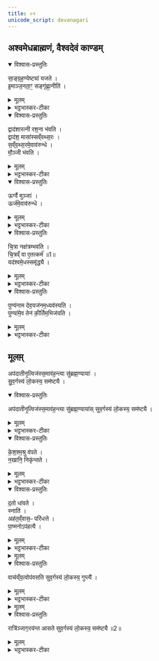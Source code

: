```yaml
---
title: ०१
unicode_script: devanagari
---
```


## अश्वमेधब्राह्मणं, वैश्वदेवं काण्डम्  

<details open><summary>विश्वास-प्रस्तुतिः</summary>

सा॒ङ्ग्र॒ह॒ण्येष्ट्या॑ यजते ।  
इ॒माञ्ज॒नता॒ꣳ॒ सङ्गृ॑ह्णा॒नीति॑ ।  
</details>

<details><summary>मूलम्</summary>

सा॒ङ्ग्र॒ह॒ण्येष्ट्या॑ यजते ।  
इ॒माञ्ज॒नता॒ꣳ॒ सङ्गृ॑ह्णा॒नीति॑ ।  
</details>

<details><summary>भट्टभास्कर-टीका</summary>

1अश्वमेधब्राह्मणं, वैश्वदेवं काण्डं - सांग्रहण्येष्ट्येत्यादि ॥ अयमश्वमेधः त्रिरात्रः राजकर्तृकः नित्यो नैमित्तिकः काम्यश्च अहीनेषु वक्ष्यन्ते । ब्राह्मणस्याप्यश्वमेधं केचिदिच्छन्ति । उक्ता सांग्रहणी 'वैश्वदेवीं सांग्रहणीं निर्वपेत्' इत्यत्र । अत्र चैत्र्यां पौर्णमास्यां प्रातरश्वमेधेन यक्ष्य इति संकल्प्य सांग्रहण्या यजेत । इमां मद्विषयवर्तिनीं जनतां जनसमूहं संगृह्णामि विधेयीकरोमीति कामेन । 'मनोग्रहणं वै संग्रहणम्'1 इत्युक्तम् । संगृह्यन्ते मनांस्यनयेति संग्रहणी सैव सांग्रहणी । प्रज्ञादिर्द्रष्टव्यः । संग्रहणप्रयोजनं वा सांग्रहणी । । छान्दसोऽण् । अणन्तात् ङीप् । उदात्तनिवृत्तिस्वरेण ङीप उदात्तत्वम् । ततः 'उदात्तयणः' इति विभक्तेरुदात्तत्वम् ॥
</details>

<details open><summary>विश्वास-प्रस्तुतिः</summary>

द्वाद॑शारत्नी रश॒ना भ॑वति ।  
द्वाद॑श॒ मासा॑स्सव्ँवथ्स॒रः ।  
स॒व्ँव॒थ्स॒रमे॒वाव॑रुन्धे ।  
मौ॒ञ्जी भ॑वति ।  
</details>

<details><summary>मूलम्</summary>

द्वाद॑शारत्नी रश॒ना भ॑वति ।  
द्वाद॑श॒ मासा॑स्सव्ँवथ्स॒रः ।  
स॒व्ँव॒थ्स॒रमे॒वाव॑रुन्धे ।  
मौ॒ञ्जी भ॑वति ।  
</details>

<details><summary>भट्टभास्कर-टीका</summary>

2द्वादशारत्नीरिति ॥ चतुर्विंशतिरङ्गुलयः अरत्निः । द्वादशारत्निप्रमाणा अश्वाभिधानी रशना भवति । प्रमाणादुत्पन्नस्य अर्हीयस्य 'अध्यर्धपूर्वाद्द्विगोः' इति लुक् । 'इगन्तकाल' इति पूर्वपदप्रकृतिस्वरत्वम् । द्विशब्दस्यापि 'संख्या' इति पूर्वपदप्रकृतिस्वरत्वम् । गतमन्यत् ।
</details>

<details open><summary>विश्वास-प्रस्तुतिः</summary>

ऊर्ग्वै मुञ्जाः॑ ।  
ऊर्ज॑मे॒वाव॑रुन्धे ।  
</details>

<details><summary>मूलम्</summary>

ऊर्ग्वै मुञ्जाः॑ ।  
ऊर्ज॑मे॒वाव॑रुन्धे ।  
</details>

<details><summary>भट्टभास्कर-टीका</summary>

ऊर्ग्वा इति । ऊर्जोऽन्नस्य हेतुत्वात् ताच्छब्द्यम् ॥
</details>

<details open><summary>विश्वास-प्रस्तुतिः</summary>

चि॒त्रा नक्ष॑त्रम्भवति ।  
चि॒त्रव्ँ वा ए॒तत्कर्म॑ ॥1॥  
यद॑श्वमे॒धस्समृ॑द्ध्यै ।  
</details>

<details><summary>मूलम्</summary>

चि॒त्रा नक्ष॑त्रम्भवति ।  
चि॒त्रव्ँ वा ए॒तत्कर्म॑ ॥1॥  
यद॑श्वमे॒धस्समृ॑द्ध्यै ।  
</details>

<details><summary>भट्टभास्कर-टीका</summary>

3चित्रेति ॥ चित्रानक्षत्रसमीपस्थेन चन्द्रमसा युक्तः कालः चित्रा । 'लुबविशेषे' इति लुप् । तत्र वक्ष्यमाणदेवयजनाध्यवसानं कर्तव्यमिति भावः । चित्रं चायनीयं खलु एतत् अश्वमेधाख्यं कर्म, तस्मात् उभयोः चित्रत्वं समृद्ध्यै भवति कर्मणः ॥
</details>

<details open><summary>विश्वास-प्रस्तुतिः</summary>

पुण्य॑नाम देव॒यज॑नम॒ध्यव॑स्यति ।  
पुण्या॑मे॒व तेन॑ की॒र्तिम॒भिज॑यति ।  
</details>

<details><summary>मूलम्</summary>

पुण्य॑नाम देव॒यज॑नम॒ध्यव॑स्यति ।  
पुण्या॑मे॒व तेन॑ की॒र्तिम॒भिज॑यति ।  
</details>

<details><summary>भट्टभास्कर-टीका</summary>

4पुण्यनामेति ॥ पुण्यं पावनं नाम नामधेयं श्रुतमात्रमेव यस्य तत्पुण्यनाम स्थानं पुष्करवनं गौतमवनं वाराणसी कुरुक्षेत्रमित्यादि । तत् देवयजनमध्यवस्यति देवा इज्यन्ते यत्र तत्स्थानं परिगृह्णाति । इदं पूर्वप्रतिग्रहमात्रं संस्कारविशेषान् प्रवर्तयितुम् । शङ्खदुन्दुभिमृदङ्गवादनैः मङ्गलैः पटहकाहळादिभिः स्वस्तिवादनपरैः मखक्षितिं ब्राह्मणैश्च सह संपद्यन्ते । केचिदाहुः - चैत्र्यां पौर्णमास्यामेव प्रागिष्टेरिति । अन्य आहुः - पौर्णमास्याः पूर्वस्मिन्नहनि चित्रानक्षत्रमात्रयोगिनि काले देवयजनाध्यवसानं कर्तव्यम् । उत्तरेद्युः संकल्पादि कर्तव्यमिति । एवं हि नक्षत्रग्रहणमुपपन्नं भवति ॥
</details>

## मूलम़्

अप॑दातीनृ॒त्विज॑स्स॒माव॑ह॒न्त्या सु॑ब्रह्म॒ण्यायाः॑ ।  
सु॒व॒र्गस्य॑ लो॒कस्य॒ सम॑ष्ट्यै ।  
<details open><summary>विश्वास-प्रस्तुतिः</summary>

अप॑दातीनृ॒त्विज॑स्स॒माव॑ह॒न्त्या सु॑ब्रह्म॒ण्याया॑स् सुव॒र्गस्य॑ लो॒कस्य॒ सम॑ष्ट्यै ।  
</details>

<details><summary>मूलम्</summary>

अप॑दातीनृ॒त्विज॑स्स॒माव॑ह॒न्त्या सु॑ब्रह्म॒ण्याया॑स् सुव॒र्गस्य॑ लो॒कस्य॒ सम॑ष्ट्यै ।  
</details>

<details><summary>भट्टभास्कर-टीका</summary>

5अपदातीनिति ॥ अयं क्रमः - तस्य तस्य गृहे गत्वा सोमप्रवाकेण वृतान् अध्वर्युब्रह्महोतॄन् आग्नीध्रं च हस्त्यश्वादीनारोप्य आनयन्ति राजपुरुषाः । अनन्तरायाममावास्यायां तथैव वृताः इष्ट्यर्थं एते स्वेस्वे काले हूयन्ते । अथानन्तरायाममावास्यायां संज्ञान्येष्ट्याम् । वैशाख्यां पौर्णमास्यां प्राजापत्यर्षभपश्वर्थं पूर्ववत् सोमप्रवाकवृत्तौ मैत्रावरुणप्रतिप्रस्थातारौ हस्त्यश्वादिकमारोप्य आनयन्ति राजपुरुषाः । अनन्तरायाममावास्यायां तथैव वृतं उद्गातारं हस्त्यश्वादिभिरानयन्ति । अथ आगामिनि वसन्ते पञ्चदश्यां हस्त्यश्वादिभिः प्रस्तोतारमानयन्ति त्रैधातव्यार्थम्, यत्र दीक्षारम्भः । ततो दीक्षारम्भदिवसात् ऊर्ध्वं तृतीयादिषु अहस्सु अन्वहं इतरान् अष्टौ ऋत्विजः हस्त्यश्वादिकमारोप्यानयन्ति ब्राह्मणाच्छंसिनं अच्छावाकं नेष्टारं प्रतिहर्तारं ग्रावस्तुतं पोतारमुन्नेतारं सुब्रह्मण्यमिति सोमार्थम् । एवं आसुब्रह्मण्याह्वानात् अपदातीन् ऋत्विज आवहन्ति । तदुच्छ्रितस्थानारोहणसाम्यात् स्वर्गस्य सम्यक्प्राप्त्यै भवति यजमानस्य ॥

आहूतसुब्रम्हण्योऽत्र समायाते शचीपतौ ।   
पदातितैव युक्तेति प्रागेवानयनं कृतम् ॥  
</details>

<details open><summary>विश्वास-प्रस्तुतिः</summary>

के॒श॒श्म॒श्रु व॑पते ।  
न॒खानि॒ निकृ॑न्तते ।   
</details>

<details><summary>मूलम्</summary>

के॒श॒श्म॒श्रु व॑पते ।  
न॒खानि॒ निकृ॑न्तते ।   
</details>

<details><summary>भट्टभास्कर-टीका</summary>

6केशश्मश्रु वपत इत्यादि ॥ यत्र उद्गाता वृतः तस्याममावास्यायां इष्ट्यनन्तरं देवयजनदेशं गत्वा केशान् श्मश्रूणि च वापयते । 'जातिरप्राणिनाम्' इत्येकवद्भावः । अपूर्वमिदं वपनादिकं पाप्मनोऽपहत्यर्थम् ।  
</details>

<details open><summary>विश्वास-प्रस्तुतिः</summary>

द॒तो धा॑वते ।  
स्नाति॑ ।  
अह॑त॒व्ँवास॒ᳶ परि॑धत्ते ।  
पा॒प्मनोऽप॑हत्यै ।   
</details>

<details><summary>मूलम्</summary>

द॒तो धा॑वते ।  
स्नाति॑ ।  
अह॑त॒व्ँवास॒ᳶ परि॑धत्ते ।  
पा॒प्मनोऽप॑हत्यै ।   
</details>

<details><summary>भट्टभास्कर-टीका</summary>

दत इति । 'ऊडिदम्' इति विभक्तेरुदात्तत्वम् ।  
</details>


<details><summary>मूलम्</summary>

वाच॑य्ँय॒त्वोप॑वसति ।  
सु॒व॒र्गस्य॑ लो॒कस्य॒ गुप्त्यै॑ ।  
</details>

<details open><summary>विश्वास-प्रस्तुतिः</summary>

वाच॑य्ँय॒त्वोप॑वसति सुव॒र्गस्य॑ लो॒कस्य॒ गुप्त्यै॑ ।  
</details>

<details><summary>मूलम्</summary>

वाच॑य्ँय॒त्वोप॑वसति सुव॒र्गस्य॑ लो॒कस्य॒ गुप्त्यै॑ ।  
</details>

<details><summary>भट्टभास्कर-टीका</summary>

वाचंयत्वेति । वाग्यतस्यैतां रात्रिं अग्निहोत्रमपि अन्ये कुर्वन्ति । उपवसति नाश्नाति । यद्वा - गूहनं । स्वर्गस्य भवति गुप्त्यै ।  
</details>


<details><summary>मूलम्</summary>

रात्रि॑ञ्जाग॒रय॑न्त आसते ।  
सु॒व॒र्गस्य॑ लो॒कस्य॒ सम॑ष्ट्यै ॥2॥  
</details>

<details open><summary>विश्वास-प्रस्तुतिः</summary>

रात्रि॑ञ्जाग॒रय॑न्त आसते  सुव॒र्गस्य॑ लो॒कस्य॒ सम॑ष्ट्यै ॥2॥  
</details>

<details><summary>मूलम्</summary>

रात्रि॑ञ्जाग॒रय॑न्त आसते  सुव॒र्गस्य॑ लो॒कस्य॒ सम॑ष्ट्यै ॥2॥  
</details>

<details><summary>भट्टभास्कर-टीका</summary>

रात्रिमिति रात्रिं कथाभिः यजमानं जागरयन्तः आसते अस्य रातयः । तत्स्वर्गस्य समष्ट्यै सम्यक्प्राप्तये भवति प्रबोधफलत्वात् तस्य । 'गारिनन्तरः' इति गतेः प्रकृतिस्वरत्वम् ॥


इति तैत्तिरीये ब्राह्मणे तृतीये अष्टके अष्टमे प्रपाठके अश्वमेधे प्रथमोऽनुवाकः ॥  

</details>

